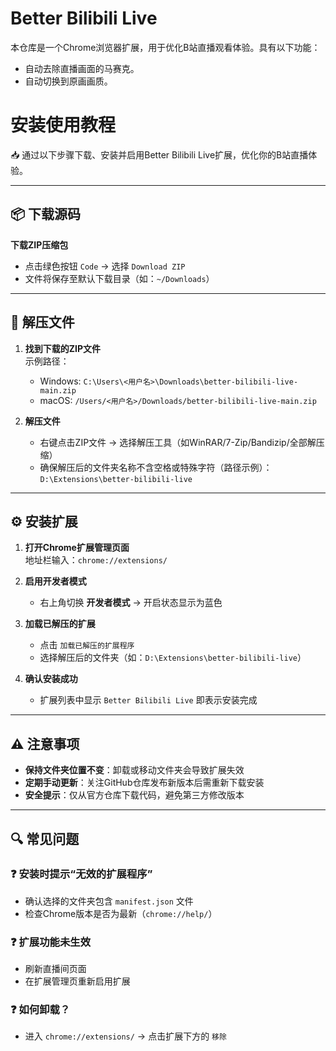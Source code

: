 # Better Bilibili Live
本仓库是一个Chrome浏览器扩展，用于优化B站直播观看体验。具有以下功能：
- 自动去除直播画面的马赛克。
- 自动切换到原画画质。

# 安装使用教程

📥 通过以下步骤下载、安装并启用Better Bilibili Live扩展，优化你的B站直播体验。

---

## 📦 下载源码

**下载ZIP压缩包**  

- 点击绿色按钮 `Code` → 选择 `Download ZIP`  
- 文件将保存至默认下载目录（如：`~/Downloads`）

---

## 📂 解压文件

1. **找到下载的ZIP文件**  
   示例路径：  
   - Windows: `C:\Users\<用户名>\Downloads\better-bilibili-live-main.zip`  
   - macOS: `/Users/<用户名>/Downloads/better-bilibili-live-main.zip`

2. **解压文件**  
   - 右键点击ZIP文件 → 选择解压工具（如WinRAR/7-Zip/Bandizip/全部解压缩）  
   - 确保解压后的文件夹名称不含空格或特殊字符（路径示例）：  
     `D:\Extensions\better-bilibili-live`

---

## ⚙️ 安装扩展

1. **打开Chrome扩展管理页面**  
   地址栏输入：`chrome://extensions/`

2. **启用开发者模式**  
   - 右上角切换 **开发者模式** → 开启状态显示为蓝色

3. **加载已解压的扩展**  
   - 点击 `加载已解压的扩展程序`  
   - 选择解压后的文件夹（如：`D:\Extensions\better-bilibili-live`）

4. **确认安装成功**  
   - 扩展列表中显示 `Better Bilibili Live` 即表示安装完成

---

## ⚠️ 注意事项

- **保持文件夹位置不变**：卸载或移动文件夹会导致扩展失效
- **定期手动更新**：关注GitHub仓库发布新版本后需重新下载安装
- **安全提示**：仅从官方仓库下载代码，避免第三方修改版本

---

## 🔍 常见问题

### ❓ 安装时提示“无效的扩展程序”

- 确认选择的文件夹包含 `manifest.json` 文件
- 检查Chrome版本是否为最新（`chrome://help/`）

### ❓ 扩展功能未生效

- 刷新直播间页面
- 在扩展管理页重新启用扩展

### ❓ 如何卸载？

- 进入 `chrome://extensions/` → 点击扩展下方的 `移除`
